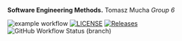 **Software Engineering Methods.**
Tomasz Mucha
_Group 6_


![example workflow](https://github.com/TomaszMuchaDev/sem/actions/workflows/main.yml/badge.svg)
[![LICENSE](https://img.shields.io/github/license/TomaszMuchaDev/sem.svg?style=flat-square)](https://github.com/TomaszMuchaDev/sem/blob/master/LICENSE)
[![Releases](https://img.shields.io/github/release/TomaszMuchaDev/sem/all.svg?style=flat-square)](https://github.com/TomaszMuchaDev/sem/releases)
![GitHub Workflow Status (branch)](https://img.shields.io/github/workflow/status/TomaszMuchaDev/sem/Hello%20World%20App/develop)
